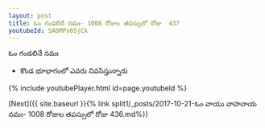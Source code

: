 ```yaml
---
layout: post
title: ఓం గండలినే నమః- 1008 రోజుల తపస్సులో రోజు  437
youtubeId: SAOMPv6SjCk
---
```

 
 
 ఓం గండలినే నమః  
 
 -  కొండ భూభాగంలో ఎవరు నివసిస్తున్నారు 
 
  
 
  
 
 
 
 
 
 


{% include youtubePlayer.html id=page.youtubeId %}
 
[Next]({{ site.baseurl }}{% link  split1/_posts/2017-10-21-ఓం వాయు వాహనాయ నమః- 1008 రోజుల తపస్సులో రోజు  436.md%})
 
